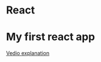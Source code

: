 # React

# My first react app

[Vedio explanation](https://drive.google.com/file/d/1oRB8kMghszi5ggMPCiIkQuWAXBiG9e_1/view?usp=sharing)
